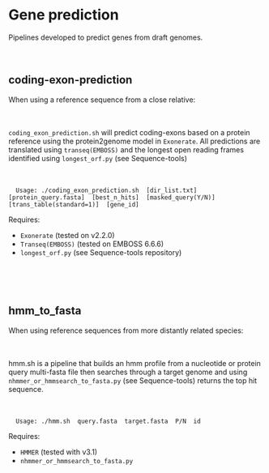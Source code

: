 # Gene prediction

Pipelines developed to predict genes from draft genomes. <br /> <br /> <br /> 



## coding-exon-prediction


When using a reference sequence from a close relative:<br /> <br /> <br /> 


`coding_exon_prediction.sh`  will predict coding-exons based on a protein reference using the protein2genome model in `Exonerate`. All predictions are translated using `transeq(EMBOSS)` and the longest open reading frames identified using `longest_orf.py` (see Sequence-tools) <br /> <br /> <br /> 

  
      Usage: ./coding_exon_prediction.sh  [dir_list.txt]  [protein_query.fasta]  [best_n_hits]  [masked_query(Y/N)]  [trans_table(standard=1)]  [gene_id]



Requires:
* `Exonerate` (tested on v2.2.0)
* `Transeq(EMBOSS)` (tested on EMBOSS 6.6.6)
* `longest_orf.py` (see Sequence-tools repository)



<br /> <br /> <br /> 


## hmm_to_fasta

When using reference sequences from more distantly related species: <br /> <br /> <br /> 


hmm.sh is a pipeline that builds an hmm profile from a nucleotide or protein query multi-fasta file then searches through a target genome and
using `nhmmer_or_hmmsearch_to_fasta.py` (see Sequence-tools) returns the top hit sequence.<br /> <br /> <br /> 


      Usage: ./hmm.sh  query.fasta  target.fasta  P/N  id



Requires:
* `HMMER` (tested with v3.1)
* `nhmmer_or_hmmsearch_to_fasta.py`



